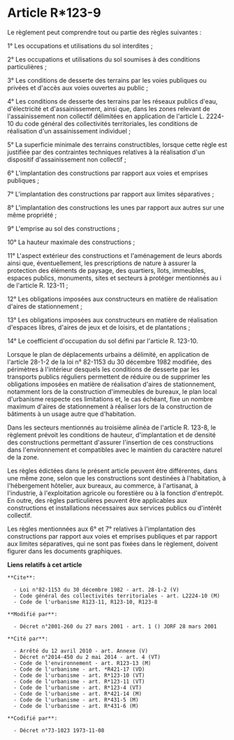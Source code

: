 # Article R*123-9

Le règlement peut comprendre tout ou partie des règles suivantes :

1° Les occupations et utilisations du sol interdites ;

2° Les occupations et utilisations du sol soumises à des conditions particulières ;

3° Les conditions de desserte des terrains par les voies publiques ou privées et d'accès aux voies ouvertes au public ;

4° Les conditions de desserte des terrains par les réseaux publics d'eau, d'électricité et d'assainissement, ainsi que, dans
les zones relevant de l'assainissement non collectif délimitées en application de l'article L. 2224-10 du code général des
collectivités territoriales, les conditions de réalisation d'un assainissement individuel ;

5° La superficie minimale des terrains constructibles, lorsque cette règle est justifiée par des contraintes techniques
relatives à la réalisation d'un dispositif d'assainissement non collectif ;

6° L'implantation des constructions par rapport aux voies et emprises publiques ;

7° L'implantation des constructions par rapport aux limites séparatives ;

8° L'implantation des constructions les unes par rapport aux autres sur une même propriété ;

9° L'emprise au sol des constructions ;

10° La hauteur maximale des constructions ;

11° L'aspect extérieur des constructions et l'aménagement de leurs abords ainsi que, éventuellement, les prescriptions de
nature à assurer la protection des éléments de paysage, des quartiers, îlots, immeubles, espaces publics, monuments, sites et
secteurs à protéger mentionnés au i de l'article R. 123-11 ;

12° Les obligations imposées aux constructeurs en matière de réalisation d'aires de stationnement ;

13° Les obligations imposées aux constructeurs en matière de réalisation d'espaces libres, d'aires de jeux et de loisirs, et
de plantations ;

14° Le coefficient d'occupation du sol défini par l'article R. 123-10.

Lorsque le plan de déplacements urbains a délimité, en application de l'article 28-1-2 de la loi n° 82-1153 du 30 décembre
1982 modifiée, des périmètres à l'intérieur desquels les conditions de desserte par les transports publics réguliers
permettent de réduire ou de supprimer les obligations imposées en matière de réalisation d'aires de stationnement, notamment
lors de la construction d'immeubles de bureaux, le plan local d'urbanisme respecte ces limitations et, le cas échéant, fixe
un nombre maximum d'aires de stationnement à réaliser lors de la construction de bâtiments à un usage autre que d'habitation.

Dans les secteurs mentionnés au troisième alinéa de l'article R. 123-8, le règlement prévoit les conditions de hauteur,
d'implantation et de densité des constructions permettant d'assurer l'insertion de ces constructions dans l'environnement et
compatibles avec le maintien du caractère naturel de la zone.

Les règles édictées dans le présent article peuvent être différentes, dans une même zone, selon que les constructions sont
destinées à l'habitation, à l'hébergement hôtelier, aux bureaux, au commerce, à l'artisanat, à l'industrie, à l'exploitation
agricole ou forestière ou à la fonction d'entrepôt. En outre, des règles particulières peuvent être applicables aux
constructions et installations nécessaires aux services publics ou d'intérêt collectif.

Les règles mentionnées aux 6° et 7° relatives à l'implantation des constructions par rapport aux voies et emprises publiques
et par rapport aux limites séparatives, qui ne sont pas fixées dans le règlement, doivent figurer dans les documents
graphiques.

**Liens relatifs à cet article**

	**Cite**:

	  - Loi n°82-1153 du 30 décembre 1982 - art. 28-1-2 (V)
	  - Code général des collectivités territoriales - art. L2224-10 (M)
	  - Code de l'urbanisme R123-11, R123-10, R123-8

	**Modifié par**:

	  - Décret n°2001-260 du 27 mars 2001 - art. 1 () JORF 28 mars 2001

	**Cité par**:

	  - Arrêté du 12 avril 2010 - art. Annexe (V)
	  - Décret n°2014-450 du 2 mai 2014 - art. 4 (VT)
	  - Code de l'environnement - art. R123-13 (M)
	  - Code de l'urbanisme - art. *R421-17 (VD)
	  - Code de l'urbanisme - art. R*123-10 (VT)
	  - Code de l'urbanisme - art. R*123-11 (VT)
	  - Code de l'urbanisme - art. R*123-4 (VT)
	  - Code de l'urbanisme - art. R*421-14 (M)
	  - Code de l'urbanisme - art. R*431-5 (M)
	  - Code de l'urbanisme - art. R*431-6 (M)

	**Codifié par**:

	  - Décret n°73-1023 1973-11-08
